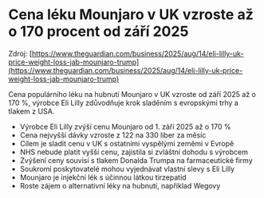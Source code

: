 # Cena léku Mounjaro v UK vzroste až o 170 procent od září 2025

Zdroj: [https://www.theguardian.com/business/2025/aug/14/eli-lilly-uk-price-weight-loss-jab-mounjaro-trump](https://www.theguardian.com/business/2025/aug/14/eli-lilly-uk-price-weight-loss-jab-mounjaro-trump)

Cena populárního léku na hubnutí Mounjaro v UK vzroste od září 2025 až o 170 %, výrobce Eli Lilly zdůvodňuje krok sladěním s evropskými trhy a tlakem z USA.

- Výrobce Eli Lilly zvýší cenu Mounjaro od 1. září 2025 až o 170 %
- Cena nejvyšší dávky vzroste z 122 na 330 liber za měsíc
- Cílem je sladit cenu v UK s ostatními vyspělými zeměmi v Evropě
- NHS nebude platit vyšší cenu, zajistila si zvláštní dohodu s výrobcem
- Zvýšení ceny souvisí s tlakem Donalda Trumpa na farmaceutické firmy
- Soukromí poskytovatelé mohou vyjednávat vlastní slevy s Eli Lilly
- Mounjaro je injekční lék s účinnou látkou tirzepatid
- Roste zájem o alternativní léky na hubnutí, například Wegovy
